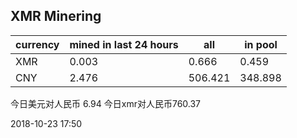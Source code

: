 ## XMR Minering

|currency|mined in last 24 hours|all|in pool|
|---|---|---|---|
|XMR|0.003|0.666|0.459|
|CNY|2.476|506.421|348.898|

今日美元对人民币 6.94	今日xmr对人民币760.37


2018-10-23 17:50